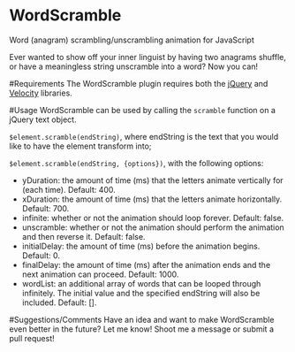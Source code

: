 # WordScramble
Word (anagram) scrambling/unscrambling animation for JavaScript

Ever wanted to show off your inner linguist by having two anagrams shuffle, or have a meaningless string unscramble into a word? Now you can!

#Requirements
The WordScramble plugin requires both the [jQuery](https://jquery.com/) and [Velocity](https://github.com/julianshapiro/velocity) libraries.

#Usage
WordScramble can be used by calling the `scramble` function on a jQuery text object.

`$element.scramble(endString)`, where endString is the text that you would like to have the element transform into;

`$element.scramble(endString, {options})`, with the following options:
 - yDuration: the amount of time (ms) that the letters animate vertically for (each time). Default: 400.
 - xDuration: the amount of time (ms) that the letters animate horizontally. Default: 700.
 - infinite: whether or not the animation should loop forever. Default: false.
 - unscramble: whether or not the animation should perform the animation and then reverse it. Default: false.
 - initialDelay: the amount of time (ms) before the animation begins. Default: 0.
 - finalDelay: the amount of time (ms) after the animation ends and the next animation can proceed. Default: 1000.
 - wordList: an additional array of words that can be looped through infinitely. The initial value and the specified endString will also be included. Default: [].
 
#Suggestions/Comments
Have an idea and want to make WordScramble even better in the future? Let me know! Shoot me a message or submit a pull request!
